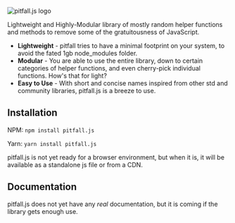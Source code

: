![pitfall.js logo](https://imgur.com/eqMsOvi)

Lightweight and Highly-Modular library of mostly random helper functions and methods to remove some of the gratuitousness of JavaScript.

* **Lightweight** - pitfall tries to have a minimal footprint on your system, to avoid the fated 1gb node_modules folder.
* **Modular** - You are able to use the entire library, down to certain categories of helper functions, and even cherry-pick individual functions. How's that for light?
* **Easy to Use** - With short and concise names inspired from other std and community libraries, pitfall.js is a breeze to use.

## Installation

NPM: `npm install pitfall.js`

Yarn: `yarn install pitfall.js`

pitfall.js is not yet ready for a browser environment, but when it is, it will be available as a standalone js file or from a CDN.

## Documentation

pitfall.js does not yet have any *real* documentation, but it is coming if the library gets enough use.